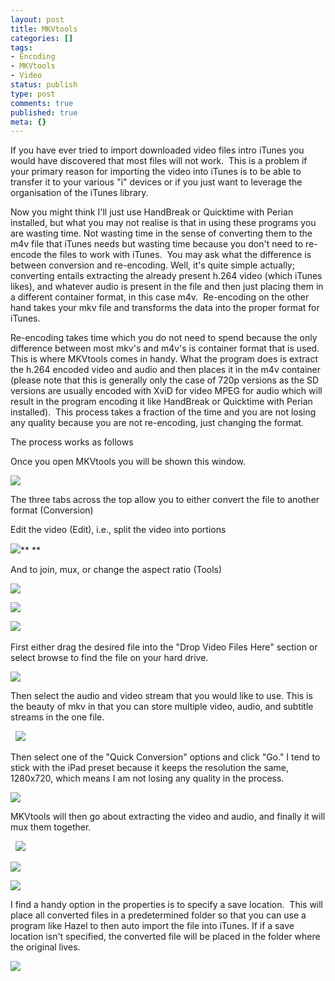 ```yaml
---
layout: post
title: MKVtools
categories: []
tags:
- Encoding
- MKVtools
- Video
status: publish
type: post
comments: true
published: true
meta: {}
---
```

If you have ever tried to import downloaded video files intro iTunes you would have discovered that most files will not work.  This is a problem if your primary reason for importing the video into iTunes is to be able to transfer it to your various "i" devices or if you just want to leverage the organisation of the iTunes library.

Now you might think I'll just use HandBreak or Quicktime with Perian installed, but what you may not realise is that in using these programs you are wasting time. Not wasting time in the sense of converting them to the m4v file that iTunes needs but wasting time because you don't need to re-encode the files to work with iTunes.  You may ask what the difference is between conversion and re-encoding. Well, it's quite simple actually; converting entails extracting the already present h.264 video (which iTunes likes), and whatever audio is present in the file and then just placing them in a different container format, in this case m4v.  Re-encoding on the other hand takes your mkv file and transforms the data into the proper format for iTunes.

Re-encoding takes time which you do not need to spend because the only difference between most mkv's and m4v's is container format that is used.  This is where MKVtools comes in handy. What the program does is extract the h.264 encoded video and audio and then places it in the m4v container (please note that this is generally only the case of 720p versions as the SD versions are usually encoded with XviD for video MPEG for audio which will result in the program encoding it like HandBreak or Quicktime with Perian installed).  This process takes a fraction of the time and you are not losing any quality because you are not re-encoding, just changing the format.

The process works as follows 

Once you open MKVtools you will be shown this window. 

**![](/static/4f331d1f8754c7ec090e554a/50fe1c99e4b01c920a89f452/50fe1c99e4b01c920a89f487/1282267788096/Pic01.jpg/1000w)**

The three tabs across the top allow you to either convert the file to another format (Conversion)

Edit the video (Edit), i.e., split the video into portions 

![](/static/4f331d1f8754c7ec090e554a/50fe1c99e4b01c920a89f452/50fe1c99e4b01c920a89f488/1282267960627/Pic02.jpg/1000w)** **

And to join, mux, or change the aspect ratio (Tools)

![](/static/4f331d1f8754c7ec090e554a/50fe1c99e4b01c920a89f452/50fe1c99e4b01c920a89f489/1282267998082/Pic03.jpg/1000w)

![](/static/4f331d1f8754c7ec090e554a/50fe1c99e4b01c920a89f452/50fe1c99e4b01c920a89f48a/1282268013563/Pic04.jpg/1000w)

![](/static/4f331d1f8754c7ec090e554a/50fe1c99e4b01c920a89f452/50fe1c99e4b01c920a89f48b/1282268028563/Pic05.jpg/1000w) 

First either drag the desired file into the "Drop Video Files Here" section or select browse to find the file on your hard drive. 

![](/static/4f331d1f8754c7ec090e554a/50fe1c99e4b01c920a89f452/50fe1c99e4b01c920a89f48c/1282268097707/Pic06.jpg/1000w)

Then select the audio and video stream that you would like to use. This is the beauty of mkv in that you can store multiple video, audio, and subtitle streams in the one file. 

 
![](/static/4f331d1f8754c7ec090e554a/50fe1c99e4b01c920a89f452/50fe1c99e4b01c920a89f48d/1282268129193/Pic07.jpg/1000w)

Then select one of the "Quick Conversion" options and click "Go." I tend to stick with the iPad preset because it keeps the resolution the same, 1280x720, which means I am not losing any quality in the process. 

![](/static/4f331d1f8754c7ec090e554a/50fe1c99e4b01c920a89f452/50fe1c99e4b01c920a89f48e/1282268178023/Pic08.jpg/1000w)

MKVtools will then go about extracting the video and audio, and finally it will mux them together. 

 
![](/static/4f331d1f8754c7ec090e554a/50fe1c99e4b01c920a89f452/50fe1c99e4b01c920a89f48f/1282268202133/Pic09.jpg/1000w)

![](/static/4f331d1f8754c7ec090e554a/50fe1c99e4b01c920a89f452/50fe1c99e4b01c920a89f490/1282268243007/Pic10.jpg/1000w)

![](/static/4f331d1f8754c7ec090e554a/50fe1c99e4b01c920a89f452/50fe1c99e4b01c920a89f491/1282268262197/Pic11.jpg/1000w)

I find a handy option in the properties is to specify a save location.  This will place all converted files in a predetermined folder so that you can use a program like Hazel to then auto import the file into iTunes. If if a save location isn't specified, the converted file will be placed in the folder where the original lives. 

![](/static/4f331d1f8754c7ec090e554a/50fe1c99e4b01c920a89f452/50fe1c99e4b01c920a89f492/1282268284823/Pic12.jpg/1000w)
